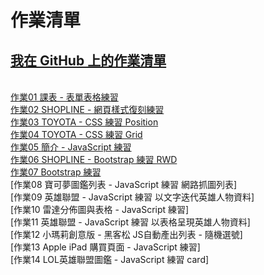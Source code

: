 作業清單
==================================================
[我在 GitHub 上的作業清單](https://davidpeng1.github.io/FrontEnd/index.html)
--------------------------------------------------
<br>[作業01 課表 - 表單表格練習](https://davidpeng1.github.io/FrontEnd/HomeWork/HW01/HW01.html)
<br>[作業02 SHOPLINE - 網頁樣式復刻練習](https://davidpeng1.github.io/FrontEnd/HomeWork/HW02/HW02.html)
<br>[作業03 TOYOTA - CSS 練習 Position](https://davidpeng1.github.io/FrontEnd/HomeWork/HW03/HW03.html)
<br>[作業04 TOYOTA - CSS 練習 Grid](https://davidpeng1.github.io/FrontEnd/HomeWork/HW04/HW04.html)
<br>[作業05 簡介 - JavaScript 練習](https://davidpeng1.github.io/FrontEnd/HomeWork/HW05/HW05.html)
<br>[作業06 SHOPLINE - Bootstrap 練習 RWD](https://davidpeng1.github.io/FrontEnd/HomeWork/HW06/HW06.html)
<br>[作業07 Bootstrap 練習](https://davidpeng1.github.io/FrontEnd/HomeWork/HW07/HW07_BS.html)
<br>[作業08 寶可夢圖鑑列表 - JavaScript 練習 網路抓圖列表]
<br>[作業09 英雄聯盟 - JavaScript 練習 以文字迭代英雄人物資料]
<br>[作業10 雷達分佈圖與表格  - JavaScript 練習]
<br>[作業11 英雄聯盟 - JavaScript 練習 以表格呈現英雄人物資料]
<br>[作業12 小瑪莉創意版 - 黑客松 JS自動產出列表 - 隨機選號]
<br>[作業13 Apple iPad 購買頁面  - JavaScript 練習]
<br>[作業14 LOL英雄聯盟圖鑑 - JavaScript 練習 card]





